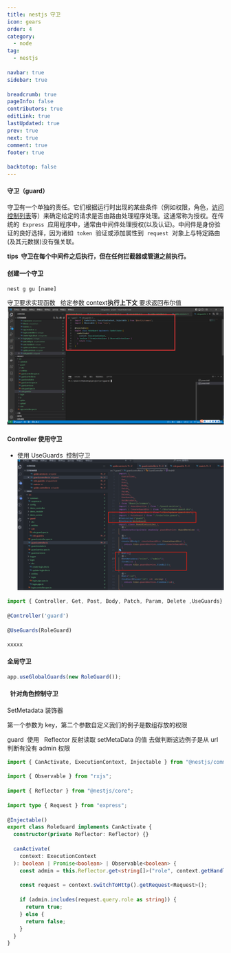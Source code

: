 ```yaml
---
title: nestjs 守卫
icon: gears
order: 4
category:
  - node
tag:
  - nestjs

navbar: true
sidebar: true

breadcrumb: true
pageInfo: false
contributors: true
editLink: true
lastUpdated: true
prev: true
next: true
comment: true
footer: true

backtotop: false
---
```


#### 守卫（guard）

守卫有一个单独的责任。它们根据运行时出现的某些条件（例如权限，角色，[访问控制列表](https://so.csdn.net/so/search?q=%E8%AE%BF%E9%97%AE%E6%8E%A7%E5%88%B6%E5%88%97%E8%A1%A8&spm=1001.2101.3001.7020)等）来确定给定的请求是否由路由处理程序处理。这通常称为授权。在传统的  `Express`  应用程序中，通常由中间件处理授权(以及认证)。中间件是身份验证的良好选择，因为诸如  `token`  验证或添加属性到  `request`  对象上与特定路由(及其元数据)没有强关联。

**tips  守卫在每个中间件之后执行，但在任何拦截器或管道之前执行。**

#### 创建一个守卫  

```less
nest g gu [name]
```

守卫要求实现函数   给定参数 context**执行上下文** 要求返回布尔值
![管道](/assets/images/node/nestjs/42.png)

#### Controller 使用守卫

- 使用 UseGuards  控制守卫
  ![管道](/assets/images/node/nestjs/43.png)

```ts
import { Controller, Get, Post, Body, Patch, Param, Delete ,UseGuards} from '@nestjs/common';

@Controller('guard')

@UseGuards(RoleGuard)

xxxxx
```

#### 全局守卫

```ts
app.useGlobalGuards(new RoleGuard());
```

####   针对角色控制守卫

SetMetadata 装饰器

第一个参数为 key，第二个参数自定义我们的例子是数组存放的权限

guard  使用   Reflector 反射读取 setMetaData 的值 去做判断这边例子是从 url 判断有没有 admin 权限

```ts
import { CanActivate, ExecutionContext, Injectable } from "@nestjs/common";

import { Observable } from "rxjs";

import { Reflector } from "@nestjs/core";

import type { Request } from "express";

@Injectable()
export class RoleGuard implements CanActivate {
  constructor(private Reflector: Reflector) {}

  canActivate(
    context: ExecutionContext
  ): boolean | Promise<boolean> | Observable<boolean> {
    const admin = this.Reflector.get<string[]>("role", context.getHandler());

    const request = context.switchToHttp().getRequest<Request>();

    if (admin.includes(request.query.role as string)) {
      return true;
    } else {
      return false;
    }
  }
}
```
